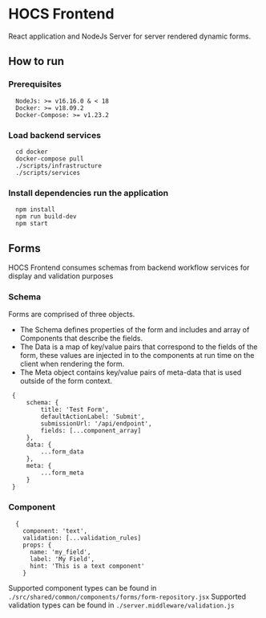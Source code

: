 # HOCS Frontend
React application and NodeJs Server for server rendered dynamic forms.
## How to run
### Prerequisites
```
  NodeJs: >= v16.16.0 & < 18
  Docker: >= v18.09.2
  Docker-Compose: >= v1.23.2
```
### Load backend services
```
  cd docker
  docker-compose pull
  ./scripts/infrastructure
  ./scripts/services
```
### Install dependencies run the application
```
  npm install
  npm run build-dev
  npm start
```

## Forms
HOCS Frontend consumes schemas from backend workflow services for display and validation purposes

### Schema
Forms are comprised of three objects. 
- The Schema defines properties of the form and includes and array of Components that describe the fields. 
- The Data is a map of key/value pairs that correspond to the fields of the form, these values are injected in to the components at run time on the client when rendering the form. 
- The Meta object contains key/value pairs of meta-data that is used outside of the form context.
```
 {
     schema: {
         title: 'Test Form',
         defaultActionLabel: 'Submit',
         submissionUrl: '/api/endpoint',
         fields: [...component_array]
     },
     data: {
         ...form_data
     },
     meta: {
         ...form_meta
     }
 }
```
### Component
```
  {
    component: 'text',
    validation: [...validation_rules]
    props: {
      name: 'my_field',
      label: 'My Field',
      hint: 'This is a text component'
    }
```
Supported component types can be found in `./src/shared/common/components/forms/form-repository.jsx`
Supported validation types can be found in `./server.middleware/validation.js`
